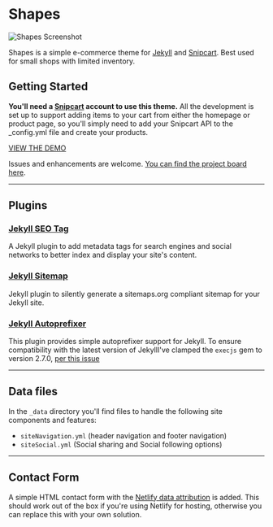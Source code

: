# Shapes

![Shapes Screenshot](https://repository-images.githubusercontent.com/142916390/6c79ea3a-3986-4cf4-b0c9-65101e3a6672)

Shapes is a simple e-commerce theme for [Jekyll](https://jekyllrb.com/) and [Snipcart](https://snipcart.com/). Best used for small shops with limited inventory.

## Getting Started

__You'll need a [Snipcart](https://snipcart.com/) account to use this theme.__ All the development is set up to support adding items to your cart from either the homepage or product page, so you'll simply need to add your Snipcart API to the _config.yml file and create your products.

[VIEW THE DEMO](https://shapes-for-jekyll-and-snipcart.netlify.app)

Issues and enhancements are welcome. [You can find the project board here](https://github.com/discoform/shapes-for-jekyll-and-snipcart/projects/1).

---


## Plugins

### [Jekyll SEO Tag](https://github.com/discoform/shapes-for-jekyll-and-snipcart/projects/1)

A Jekyll plugin to add metadata tags for search engines and social networks to better index and display your site's content.


### [Jekyll Sitemap](https://github.com/jekyll/jekyll-sitemap)
Jekyll plugin to silently generate a sitemaps.org compliant sitemap for your Jekyll site.


### [Jekyll Autoprefixer](https://github.com/vwochnik/jekyll-autoprefixer)
This plugin provides simple autoprefixer support for Jekyll. To ensure compatibility with the latest version of JekyllI've clamped the `execjs` gem to version 2.7.0, [per this issue](https://github.com/ai/autoprefixer-rails/issues/160)

---

## Data files

In the `_data` directory you'll find files to handle the following site components and features:

- `siteNavigation.yml` (header navigation and footer navigation)
- `siteSocial.yml` (Social sharing and Social following options)

---

## Contact Form

A simple HTML contact form with the [Netlify data attribution](https://docs.netlify.com/forms/setup/) is added. This should work out of the box if you're using Netlify for hosting, otherwise you can replace this with your own solution.
